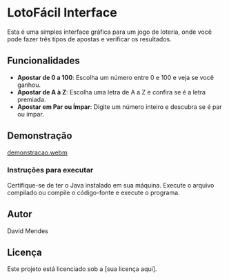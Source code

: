 # LotoFácil Interface

Esta é uma simples interface gráfica para um jogo de loteria, onde você pode fazer três tipos de apostas e verificar os resultados.

## Funcionalidades

- **Apostar de 0 a 100**: Escolha um número entre 0 e 100 e veja se você ganhou.
- **Apostar de A à Z**: Escolha uma letra de A a Z e confira se é a letra premiada.
- **Apostar em Par ou Ímpar**: Digite um número inteiro e descubra se é par ou ímpar.

## Demonstração

[demonstracao.webm](https://github.com/DevsMendes/loto_facil_grafica/assets/91549193/7ac1e7cf-c763-4aa7-8bf6-43365b3eb95c)



### Instruções para executar

Certifique-se de ter o Java instalado em sua máquina. Execute o arquivo compilado ou compile o código-fonte e execute o programa.

## Autor

David Mendes

## Licença

Este projeto está licenciado sob a [sua licença aqui].

